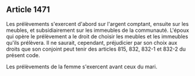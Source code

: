 Article 1471
----
Les prélèvements s'exercent d'abord sur l'argent comptant, ensuite sur les
meubles, et subsidiairement sur les immeubles de la communauté. L'époux qui
opère le prélèvement a le droit de choisir les meubles et les immeubles qu'ils
prélèvera. Il ne saurait, cependant, préjudicier par son choix aux droits que
son conjoint peut tenir des articles 815, 832, 832-1 et 832-2 du présent code.

Les prélèvements de la femme s'exercent avant ceux du mari.

